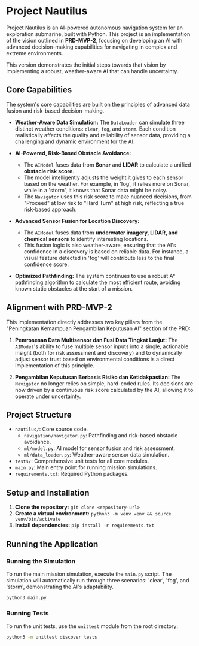# Project Nautilus

Project Nautilus is an AI-powered autonomous navigation system for an exploration submarine, built with Python. This project is an implementation of the vision outlined in **PRD-MVP-2**, focusing on developing an AI with advanced decision-making capabilities for navigating in complex and extreme environments.

This version demonstrates the initial steps towards that vision by implementing a robust, weather-aware AI that can handle uncertainty.

## Core Capabilities

The system's core capabilities are built on the principles of advanced data fusion and risk-based decision-making.

-   **Weather-Aware Data Simulation:** The `DataLoader` can simulate three distinct weather conditions: `clear`, `fog`, and `storm`. Each condition realistically affects the quality and reliability of sensor data, providing a challenging and dynamic environment for the AI.

-   **AI-Powered, Risk-Based Obstacle Avoidance:**
    -   The `AIModel` fuses data from **Sonar** and **LIDAR** to calculate a unified **obstacle risk score**.
    -   The model intelligently adjusts the weight it gives to each sensor based on the weather. For example, in 'fog', it relies more on Sonar, while in a 'storm', it knows that Sonar data might be noisy.
    -   The `Navigator` uses this risk score to make nuanced decisions, from "Proceed" at low risk to "Hard Turn" at high risk, reflecting a true risk-based approach.

-   **Advanced Sensor Fusion for Location Discovery:**
    -   The `AIModel` fuses data from **underwater imagery, LIDAR, and chemical sensors** to identify interesting locations.
    -   This fusion logic is also weather-aware, ensuring that the AI's confidence in a discovery is based on reliable data. For instance, a visual feature detected in 'fog' will contribute less to the final confidence score.

-   **Optimized Pathfinding:** The system continues to use a robust A* pathfinding algorithm to calculate the most efficient route, avoiding known static obstacles at the start of a mission.

## Alignment with PRD-MVP-2

This implementation directly addresses two key pillars from the "Peningkatan Kemampuan Pengambilan Keputusan AI" section of the PRD:

1.  **Pemrosesan Data Multisensor dan Fusi Data Tingkat Lanjut:** The `AIModel`'s ability to fuse multiple sensor inputs into a single, actionable insight (both for risk assessment and discovery) and to dynamically adjust sensor trust based on environmental conditions is a direct implementation of this principle.

2.  **Pengambilan Keputusan Berbasis Risiko dan Ketidakpastian:** The `Navigator` no longer relies on simple, hard-coded rules. Its decisions are now driven by a continuous risk score calculated by the AI, allowing it to operate under uncertainty.

## Project Structure

-   `nautilus/`: Core source code.
    -   `navigation/navigator.py`: Pathfinding and risk-based obstacle avoidance.
    -   `ml/model.py`: AI model for sensor fusion and risk assessment.
    -   `ml/data_loader.py`: Weather-aware sensor data simulation.
-   `tests/`: Comprehensive unit tests for all core modules.
-   `main.py`: Main entry point for running mission simulations.
-   `requirements.txt`: Required Python packages.

## Setup and Installation

1.  **Clone the repository:** `git clone <repository-url>`
2.  **Create a virtual environment:** `python3 -m venv venv && source venv/bin/activate`
3.  **Install dependencies:** `pip install -r requirements.txt`

## Running the Application

### Running the Simulation

To run the main mission simulation, execute the `main.py` script. The simulation will automatically run through three scenarios: 'clear', 'fog', and 'storm', demonstrating the AI's adaptability.

```bash
python3 main.py
```

### Running Tests

To run the unit tests, use the `unittest` module from the root directory:

```bash
python3 -m unittest discover tests
```
